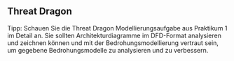 ## Threat Dragon
Tipp: Schauen Sie die Threat Dragon Modellierungsaufgabe aus Praktikum 1 im Detail an. Sie sollten Architekturdiagramme im DFD-Format analysieren und zeichnen können und mit der Bedrohungsmodellierung vertraut sein, um gegebene Bedrohungsmodelle zu analysieren und zu verbessern.